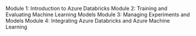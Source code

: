 Module 1: Introduction to Azure Databricks
Module 2: Training and Evaluating Machine Learning Models
Module 3: Managing Experiments and Models
Module 4: Integrating Azure Databricks and Azure Machine Learning

